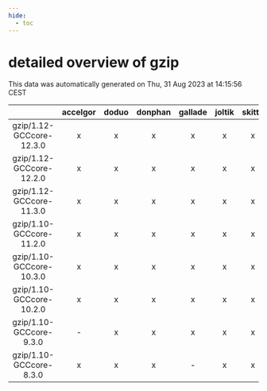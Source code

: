 ```yaml
---
hide:
  - toc
---
```


detailed overview of gzip
=========================


This data was automatically generated on Thu, 31 Aug 2023 at 14:15:56 CEST  

| |accelgor|doduo|donphan|gallade|joltik|skitty|swalot|victini|
| :---: | :---: | :---: | :---: | :---: | :---: | :---: | :---: | :---: |
|gzip/1.12-GCCcore-12.3.0|x|x|x|x|x|x|x|x|
|gzip/1.12-GCCcore-12.2.0|x|x|x|x|x|x|x|x|
|gzip/1.12-GCCcore-11.3.0|x|x|x|x|x|x|x|x|
|gzip/1.10-GCCcore-11.2.0|x|x|x|x|x|x|x|x|
|gzip/1.10-GCCcore-10.3.0|x|x|x|x|x|x|x|x|
|gzip/1.10-GCCcore-10.2.0|x|x|x|x|x|x|x|x|
|gzip/1.10-GCCcore-9.3.0|-|x|x|x|x|x|x|x|
|gzip/1.10-GCCcore-8.3.0|x|x|x|-|x|x|-|x|
